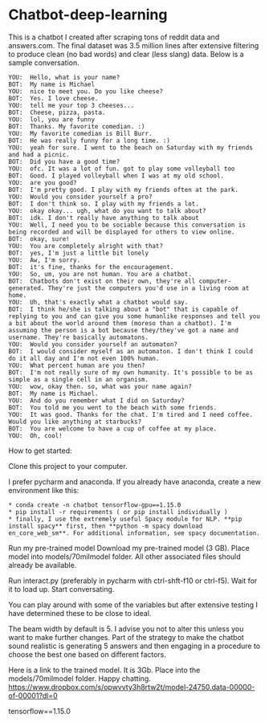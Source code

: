 #  Chatbot-deep-learning

This is a chatbot I created after scraping tons of reddit data and answers.com. The final dataset was 3.5 million lines after extensive filtering to produce clean (no bad words) and clear (less slang) data. Below is a sample conversation.

    YOU:  Hello, what is your name?
    BOT:  My name is Michael
    YOU:  nice to meet you. Do you like cheese?
    BOT:  Yes. I love cheese.
    YOU:  tell me your top 3 cheeses...
    BOT:  Cheese, pizza, pasta.
    YOU:  lol, you are funny
    BOT:  Thanks. My favorite comedian. :)
    YOU:  My favorite comedian is Bill Burr.
    BOT:  He was really funny for a long time. :)
    YOU:  yeah for sure. I went to the beach on Saturday with my friends and had a picnic.
    BOT:  Did you have a good time?
    YOU:  ofc. It was a lot of fun. got to play some volleyball too
    BOT:  Good. I played volleyball when I was at my old school.
    YOU:  are you good?
    BOT:  I'm pretty good. I play with my friends often at the park.
    YOU:  Would you consider yourself a pro?
    BOT:  I don't think so. I play with my friends a lot.
    YOU:  okay okay... ugh, what do you want to talk about?
    BOT:  idk. I don't really have anything to talk about
    YOU:  Well, I need you to be sociable because this conversation is being recorded and will be displayed for others to view online.
    BOT:  okay, sure!
    YOU:  You are completely alright with that?
    BOT:  yes, I'm just a little bit lonely
    YOU:  Aw, I'm sorry.
    BOT:  it's fine, thanks for the encouragement.
    YOU:  So, um, you are not human. You are a chatbot.
    BOT:  Chatbots don't exist on their own, they're all computer-generated. They're just the computers you'd use in a living room at home.
    YOU:  Uh, that's exactly what a chatbot would say.
    BOT:  I think he/she is talking about a "bot" that is capable of replying to you and can give you some humanlike responses and tell you a bit about the world around them (moreso than a chatbot). I'm assuming the person is a bot because they/they've got a name and username. They're basically automatons.
    YOU:  Would you consider yourself an automaton?
    BOT:  I would consider myself as an automaton. I don't think I could do it all day and I'm not even 100% human.
    YOU:  What percent human are you then?
    BOT:  I'm not really sure of my own humanity. It's possible to be as simple as a single cell in an organism.
    YOU:  wow, okay then. so, what was your name again?
    BOT:  My name is Michael.
    YOU:  And do you remember what I did on Saturday?
    BOT:  You told me you went to the beach with some friends.
    YOU:  It was good. Thanks for the chat. I'm tired and I need coffee. Would you like anything at starbucks?
    BOT:  You are welcome to have a cup of coffee at my place.
    YOU:  Oh, cool!






How to get started:

  Clone this project to your computer.
  
  I prefer pycharm and anaconda. If you already have anaconda, create a new environment like this:
  
    * conda create -n chatbot tensorflow-gpu==1.15.0
    * pip install -r requirements ( or pip install individually )
    * finally, I use the extremely useful Spacy module for NLP. **pip install spacy** first, then **python -m spacy download en_core_web_sm**. For additional information, see spacy documentation.



Run my pre-trained model
Download my pre-trained model (3 GB). Place model into models/70milmodel folder. All other associated files should already be available.

Run interact.py (preferably in pycharm with ctrl-shft-f10 or ctrl-f5). Wait for it to load up. Start conversating. 

You can play around with some of the variables but after extensive testing I have determined these to be close to ideal.

The beam width by default is 5. I advise you not to alter this unless you want to make further changes. Part of the strategy to make the chatbot sound realistic is generating 5 answers and then engaging in a procedure to choose the best one based on different factors. 



Here is a link to the trained model. It is 3Gb. Place into the models/70milmodel folder. Happy chatting. https://www.dropbox.com/s/opwvvty3h8rtw2t/model-24750.data-00000-of-00001?dl=0

tensorflow==1.15.0


